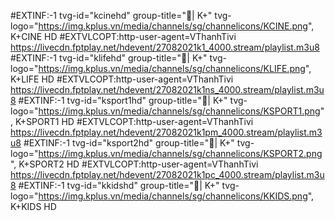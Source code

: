 #EXTINF:-1 tvg-id="kcinehd" group-title="🍭| K+" tvg-logo="https://img.kplus.vn/media/channels/sg/channelicons/KCINE.png", K+CINE HD
#EXTVLCOPT:http-user-agent=VThanhTivi
https://livecdn.fptplay.net/hdevent/27082021k1_4000.stream/playlist.m3u8
#EXTINF:-1 tvg-id="klifehd" group-title="🍭| K+" tvg-logo="https://img.kplus.vn/media/channels/sg/channelicons/KLIFE.png", K+LIFE HD
#EXTVLCOPT:http-user-agent=VThanhTivi
https://livecdn.fptplay.net/hdevent/27082021k1ns_4000.stream/playlist.m3u8
#EXTINF:-1 tvg-id="ksport1hd" group-title="🍭| K+" tvg-logo="https://img.kplus.vn/media/channels/sg/channelicons/KSPORT1.png", K+SPORT1 HD
#EXTVLCOPT:http-user-agent=VThanhTivi
https://livecdn.fptplay.net/hdevent/27082021k1pm_4000.stream/playlist.m3u8
#EXTINF:-1 tvg-id="ksport2hd" group-title="🍭| K+" tvg-logo="https://img.kplus.vn/media/channels/sg/channelicons/KSPORT2.png", K+SPORT2 HD
#EXTVLCOPT:http-user-agent=VThanhTivi
https://livecdn.fptplay.net/hdevent/27082021k1pc_4000.stream/playlist.m3u8
#EXTINF:-1 tvg-id="kkidshd" group-title="🍭| K+" tvg-logo="https://img.kplus.vn/media/channels/sg/channelicons/KKIDS.png", K+KIDS HD
